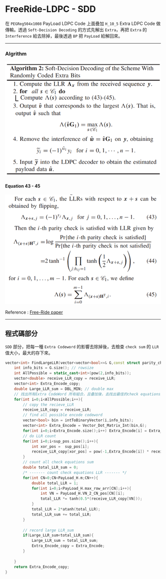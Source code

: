 # FreeRide-LDPC - SDD
在 `PEGReg504x1008` PayLoad LDPC Code 上面疊加 `H_10_5` Extra LDPC Code 做傳輸。透過 `Soft-Decision Decoding` 的方式先解出 `Extra`，再把 `Extra` 的 `Interference` 給去除掉，最後透過 `BP` 把 `PayLoad` 給解回來。

----
### Algrithm
![SDD Algorithm](img\SDD_Alg.png)
#### Equation 43 - 45
![SDD Algorithm](img\SDD_equation.png)

Reference : [Free-Ride paper](https://ieeexplore.ieee.org/document/9584875)

---

## 程式碼部分
`SDD` 部分，把每一種 `Extra Codeword` 的影響去除掉後，去檢查 `check sum` 的 `LLR` 值大小，最大的存下來。
``` c++ =
vector<int> FindLargeLLR(vector<vector<bool>>& G,const struct parity_check& PayLoad_H,const vector<double>& receive_LLR,vector<int>& sup_pos){
    int info_bits = G.size(); // rowsize
    int AllPossible = static_cast<int>(pow(2,info_bits));
    vector<double> receive_LLR_copy = receive_LLR;
    vector<int> Extra_Encode_copy;
    double Large_LLR_sum = DBL_MIN; // double max
    // 找出所有Extra CodeWord 所有組合，且疊加後，去找出最佳的check equations的LLR
    for(int i=0;i<AllPossible;i++){
        // copy the recieve_LLR
        receive_LLR_copy = receive_LLR;
        // find all possible encode codeword
        vector<bool> bin = intToBinaryVector(i,info_bits);
        vector<int> Extra_Encode = Vector_Dot_Matrix_Int(bin,G);
        for(int i=0;i<Extra_Encode.size();i++) Extra_Encode[i] = Extra_Encode[i]%2;
        // do LLR count 
        for(int i=0;i<sup_pos.size();i++){
            int xor_pos =  sup_pos[i];
            receive_LLR_copy[xor_pos] = pow(-1,Extra_Encode[i]) * receive_LLR[xor_pos];
        } 
        // count all check equations sum
        double total_LLR_sum = 0;
        /* ------- count check equations LLR ------- */
        for(int CN=0;CN<PayLoad_H.m;CN++){
            double total_LLR = 1;
            for(int i=0;i<PayLoad_H.max_row_arr[CN];i++){
                int VN = PayLoad_H.VN_2_CN_pos[CN][i];
                total_LLR *= tanh(0.5*(receive_LLR_copy[VN])); 
            }
            total_LLR = 2*atanh(total_LLR);
            total_LLR_sum += total_LLR; 
        }

        // record large LLR_sum 
        if(Large_LLR_sum<total_LLR_sum){
            Large_LLR_sum = total_LLR_sum;
            Extra_Encode_copy = Extra_Encode;
        }
        
    }
    return Extra_Encode_copy;
}
```